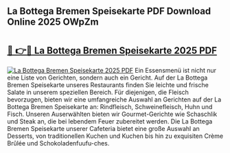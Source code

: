 ## La Bottega Bremen Speisekarte PDF Download Online 2025 OWpZm

# <h2><a href="http://gc8z8o4.nevu.top/?p=La+Bottega+Bremen+Speisekarte">🔗 👉🔴 La Bottega Bremen Speisekarte 2025 PDF</a></h2>

[![La Bottega Bremen Speisekarte 2025 PDF](https://i.imgur.com/dBaPXMq.png)](http://gc8z8o4.nevu.top/?p=La+Bottega+Bremen+Speisekarte)
Ein Essensmenü ist nicht nur eine Liste von Gerichten, sondern auch ein Gericht. Auf der La Bottega Bremen Speisekarte unseres Restaurants finden Sie leichte und frische Salate in unserem speziellen Bereich. Für diejenigen, die Fleisch bevorzugen, bieten wir eine umfangreiche Auswahl an Gerichten auf der La Bottega Bremen Speisekarte an: Rindfleisch, Schweinefleisch, Huhn und Fisch. Unseren Auserwählten bieten wir Gourmet-Gerichte wie Schaschlik und Steak an, die bei lebendem Feuer zubereitet werden. Die La Bottega Bremen Speisekarte unserer Cafeteria bietet eine große Auswahl an Desserts, von traditionellen Kuchen und Kuchen bis hin zu exquisiten Crème Brûlée und Schokoladenfuufu-ches.
